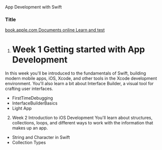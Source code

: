 App Development with Swift
### Title
<a href="https://books.apple.com/us/book/app-development-with-swift/id1219117996" target="_blank" title="Book on IOS"> book.apple.com </a>
<a href="https://docs.swift.org/swift-book/LanguageGuide/ControlFlow.html"> Documents online </a>
<a href="https://www.sololearn.com/User/Login/?ReturnUrl=2fPlay%2fSwift"> Learn and test </a>

1. <h1>Week 1 Getting started with App Development </h1>
In this week you'll be introduced to the fundamentals of Swift, building modern mobile apps, iOS, Xcode, and other tools in the Xcode development environment. You'll also learn a bit about Interface Builder, a visual tool for crafting user interfaces.
- FirstTimeDebugging
- InterfaceBuilderBasics
- Light App

2. Week 2 Introduction to iOS Development
You'll learn about structures, collections, loops, and different ways to work with the information that makes up an app.
- String and Character in Swift
- Collection Types

